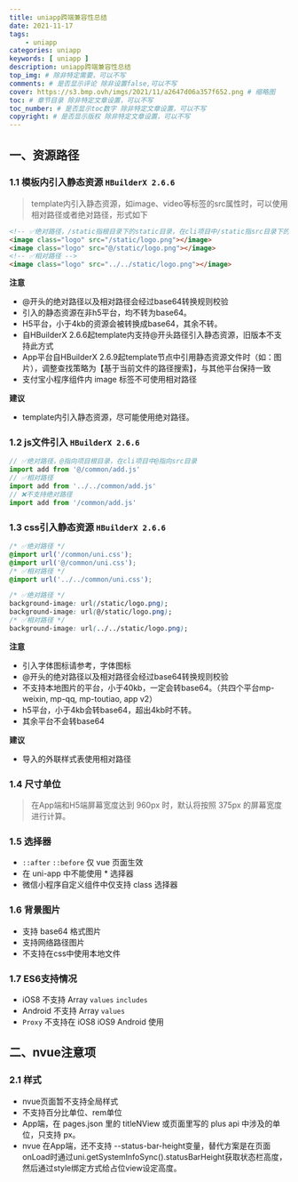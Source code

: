 ```yaml
---
title: uniapp跨端兼容性总结
date: 2021-11-17
tags: 
    - uniapp
categories: uniapp
keywords: [ uniapp ]
description: uniapp跨端兼容性总结
top_img: # 除非特定需要，可以不写
comments: # 是否显示评论 除非设置false,可以不写
cover: https://s3.bmp.ovh/imgs/2021/11/a2647d06a357f652.png # 缩略图
toc: # 章节目录 除非特定文章设置，可以不写
toc_number: # 是否显示toc数字 除非特定文章设置，可以不写
copyright: # 是否显示版权 除非特定文章设置，可以不写
---
```


## 一、资源路径

### 1.1 模板内引入静态资源 `HBuilderX 2.6.6`
> template内引入静态资源，如image、video等标签的src属性时，可以使用相对路径或者绝对路径，形式如下

```html
<!-- ✅绝对路径，/static指根目录下的static目录，在cli项目中/static指src目录下的static目录 -->
<image class="logo" src="/static/logo.png"></image>
<image class="logo" src="@/static/logo.png"></image>
<!-- ✅相对路径 -->
<image class="logo" src="../../static/logo.png"></image>
```

**注意**

* @开头的绝对路径以及相对路径会经过base64转换规则校验
* 引入的静态资源在非h5平台，均不转为base64。
* H5平台，小于4kb的资源会被转换成base64，其余不转。
* 自HBuilderX 2.6.6起template内支持@开头路径引入静态资源，旧版本不支持此方式
* App平台自HBuilderX 2.6.9起template节点中引用静态资源文件时（如：图片），调整查找策略为【基于当前文件的路径搜索】，与其他平台保持一致
* 支付宝小程序组件内 image 标签不可使用相对路径

**建议**

* template内引入静态资源，尽可能使用绝对路径。


### 1.2 js文件引入 `HBuilderX 2.6.6`
```js
// ✅绝对路径，@指向项目根目录，在cli项目中@指向src目录
import add from '@/common/add.js'
// ✅相对路径
import add from '../../common/add.js'
// ❌不支持绝对路径
import add from '/common/add.js'
```


### 1.3 css引入静态资源 `HBuilderX 2.6.6`
```css
/* ✅绝对路径 */
@import url('/common/uni.css');
@import url('@/common/uni.css');
/* ✅相对路径 */
@import url('../../common/uni.css');

/* ✅绝对路径 */
background-image: url(/static/logo.png);
background-image: url(@/static/logo.png);
/* ✅相对路径 */
background-image: url(../../static/logo.png);
```

**注意**

* 引入字体图标请参考，字体图标
* @开头的绝对路径以及相对路径会经过base64转换规则校验
* 不支持本地图片的平台，小于40kb，一定会转base64。（共四个平台mp-weixin, mp-qq, mp-toutiao, app v2）
* h5平台，小于4kb会转base64，超出4kb时不转。
* 其余平台不会转base64

**建议**

* 导入的外联样式表使用相对路径


### 1.4 尺寸单位
> 在App端和H5端屏幕宽度达到 960px 时，默认将按照 375px 的屏幕宽度进行计算。


### 1.5 选择器
* `::after` `::before` 仅 vue 页面生效
* 在 uni-app 中不能使用 * 选择器
* 微信小程序自定义组件中仅支持 class 选择器


### 1.6 背景图片
* 支持 base64 格式图片
* 支持网络路径图片
* 不支持在css中使用本地文件


### 1.7 ES6支持情况
* iOS8 不支持 Array `values` `includes`
* Android 不支持 Array `values`
* `Proxy` 不支持在 iOS8	iOS9 Android 使用


## 二、nvue注意项

### 2.1 样式

* nvue页面暂不支持全局样式
* 不支持百分比单位、rem单位
* App端，在 pages.json 里的 titleNView 或页面里写的 plus api 中涉及的单位，只支持 px。
* nvue 在App端，还不支持 --status-bar-height变量，替代方案是在页面onLoad时通过uni.getSystemInfoSync().statusBarHeight获取状态栏高度，然后通过style绑定方式给占位view设定高度。



<br>
<br>
<br>
